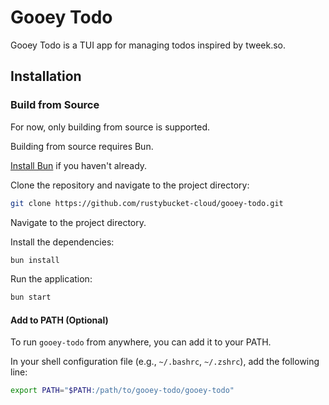 # Gooey Todo

Gooey Todo is a TUI app for managing todos inspired by tweek.so.

## Installation

### Build from Source

For now, only building from source is supported.

Building from source requires Bun.

[Install Bun](https://bun.sh/) if you haven't already.

Clone the repository and navigate to the project directory:

```bash
git clone https://github.com/rustybucket-cloud/gooey-todo.git
```

Navigate to the project directory.

Install the dependencies:

```bash
bun install
```

Run the application:

```bash
bun start
```

#### Add to PATH (Optional)

To run `gooey-todo` from anywhere, you can add it to your PATH.

In your shell configuration file (e.g., `~/.bashrc`, `~/.zshrc`), add the following line:

```bash
export PATH="$PATH:/path/to/gooey-todo/gooey-todo"
```
